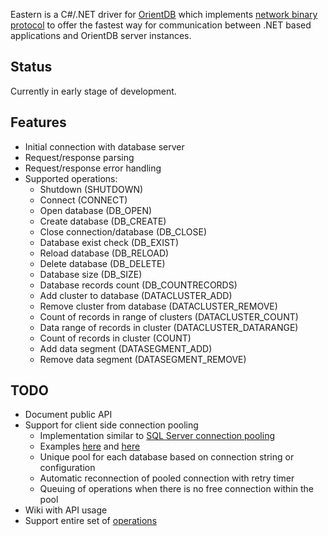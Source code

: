 Eastern is a C#/.NET driver for [OrientDB](http://code.google.com/p/orient/) which implements [network binary protocol](http://code.google.com/p/orient/wiki/NetworkBinaryProtocol) to offer the fastest way for communication between .NET based applications and OrientDB server instances.

Status
------

Currently in early stage of development.

Features
--------

- Initial connection with database server
- Request/response parsing
- Request/response error handling
- Supported operations:
  - Shutdown (SHUTDOWN)
  - Connect (CONNECT)
  - Open database (DB_OPEN)
  - Create database (DB_CREATE)
  - Close connection/database (DB_CLOSE)
  - Database exist check (DB_EXIST)
  - Reload database (DB_RELOAD)
  - Delete database (DB_DELETE)
  - Database size (DB_SIZE)
  - Database records count (DB_COUNTRECORDS)
  - Add cluster to database (DATACLUSTER_ADD)
  - Remove cluster from database (DATACLUSTER_REMOVE)
  - Count of records in range of clusters (DATACLUSTER_COUNT)
  - Data range of records in cluster (DATACLUSTER_DATARANGE)
  - Count of records in cluster (COUNT)
  - Add data segment (DATASEGMENT_ADD)
  - Remove data segment (DATASEGMENT_REMOVE)

TODO
----

- Document public API
- Support for client side connection pooling
  - Implementation similar to [SQL Server connection pooling](http://msdn.microsoft.com/en-us/library/8xx3tyca.aspx)
  - Examples [here](http://stackoverflow.com/questions/1148467/is-there-a-standard-way-of-implementing-a-proprietary-connection-pool-in-net) and [here](http://www.codeproject.com/Articles/35011/NET-TCP-Connection-Pooling)
  - Unique pool for each database based on connection string or configuration
  - Automatic reconnection of pooled connection with retry timer
  - Queuing of operations when there is no free connection within the pool
- Wiki with API usage
- Support entire set of [operations](http://code.google.com/p/orient/wiki/NetworkBinaryProtocol#Operations)
